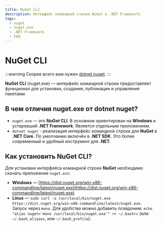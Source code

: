 ```yaml
---
title: NuGet CLI
description: Интерфейс командной строки NuGet в .NET Framework.
tags:
  - nuget
  - nuget.exe
  - .NET Framework
  - FAQ
---
```


# NuGet CLI

:::warning
Скорее всего вам нужен [dotnet nuget](dotnet-nuget.md).
:::

**NuGet CLI** (nuget.exe) — интерфейс командной строки предоставляет функционал для установки, создания, публикации и управления пакетами.

## В чем отличия nuget.exe от dotnet nuget?

* `nuget.exe` — это **NuGet CLI**. В основном ориентирован на **Windows** и устаревший **.NET Framework**. Является отдельным приложением.
* `dotnet nuget` - реализация интерфейс командной строки для **NuGet** в **.NET Core**. По умолчанию включён в **.NET SDK**. Это более современный и удобный инструмент для **.NET**.

## Как установить NuGet CLI?

Для установки интерфейса командной строки **NuGet** необходимо скачать приложение `nuget.ext`:

* **Windows** — [https://dist.nuget.org/win-x86-commandline/latest/nuget.exe](https://dist.nuget.org/win-x86-commandline/latest/nuget.exe)
* **Linux** — `sudo curl -o /usr/local/bin/nuget.exe https://dist.nuget.org/win-x86-commandline/latest/nuget.exe`.  
  Запуск через `mono`. Для удобства можно добавить псевдоним: `echo "alias nuget='mono /usr/local/bin/nuget.exe'" >> ~/.bashrc` (или `~/.bash_aliases`, или `~/.bash_profile`).
